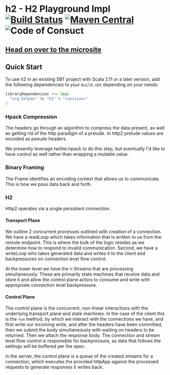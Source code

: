 # h2 - H2 Playground Impl [![Build Status](https://travis-ci.com/ChristopherDavenport/h2.svg?branch=master)](https://travis-ci.com/ChristopherDavenport/h2) [![Maven Central](https://maven-badges.herokuapp.com/maven-central/org.http4s/h2_2.12/badge.svg)](https://maven-badges.herokuapp.com/maven-central/org.http4s/h2_2.12) ![Code of Consuct](https://img.shields.io/badge/Code%20of%20Conduct-Scala-blue.svg)

## [Head on over to the microsite](https://ChristopherDavenport.github.io/h2)

## Quick Start

To use h2 in an existing SBT project with Scala 2.11 or a later version, add the following dependencies to your
`build.sbt` depending on your needs:

```scala
libraryDependencies ++= Seq(
  "org.http4s" %% "h2" % "<version>"
)
```


### Hpack Compression

The headers go through an algorithm to compress the data present, as well as getting
rid of the http paradigm of a prelude. In http2 prelude values are encoded as pseudo headers.

We presently leverage twitter.hpack to do this step, but eventually I'd like to have control as 
well rather than wrapping a mutable value.

### Binary Framing

The Frame identifies an encoding context that allows us to communicate. This is how we pass data back and forth.

### H2

Http2 operates via a single persistent connection.


#### Transport Plane

We outline 2 concurrent processes outlined with creation of a connection.
We have a readLoop which takes information that is written to us from the remote endpoint.
This is where the bulk of the logic resides as we determine how to respond to invalid communication.
Second, we have a writeLoop who takes generated data and writes it to the client and backpressures on connection
level flow control.

At the lower level we have the n Streams that are processing simultaneously. These are primarily state machines
that receive data and store it and allow the control plane actors to consume and write with appropriate
connection level backpressure.

#### Control Plane

The control plane is the concurrent, non-linear interactions with the underlying transport plane and state machines.
In the case of the client this is the `run` method, by which we interact with the connections we have, and first write our incoming write, and after the headers have been committed, then we submit the body simultaneously with waiting on headers to be returned. Then we attach the response body. The connection and stream level
flow control is responsible for backpressure, as data that follows the settings will be buffered per the spec.

In the server, the control plane is a queue of the created streams for a connection, which executes the 
provided httpApp against the processed requests to generate responses it writes back.